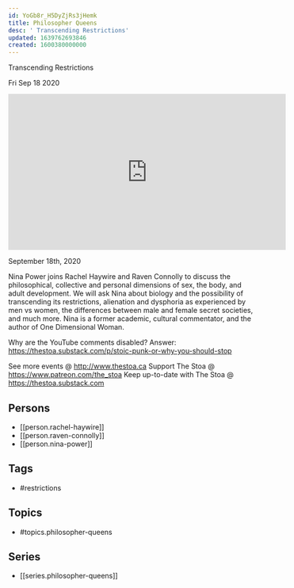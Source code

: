 ```yaml
---
id: YoGb8r_H5DyZjRs3jHemk
title: Philosopher Queens
desc: ' Transcending Restrictions'
updated: 1639762693846
created: 1600380000000
---
```



 Transcending Restrictions

Fri Sep 18 2020

<iframe width="560" height="315" src="https://www.youtube.com/embed/3fLpAxO-1nw" title="Philosopher Queens: Transcending Restrictions w/ Rachel Haywire and Raven Connolly feat. Nina Power" frameborder="0" allow="accelerometer; autoplay; clipboard-write; encrypted-media; gyroscope; picture-in-picture" allowfullscreen ></iframe>

September 18th, 2020

Nina Power joins Rachel Haywire and Raven Connolly to discuss the philosophical, collective and personal dimensions of sex, the body, and adult development. We will ask Nina about biology and the possibility of transcending its restrictions, alienation and dysphoria as experienced by men vs women, the differences between male and female secret societies, and much more. Nina is a former academic, cultural commentator, and the author of One Dimensional Woman.

Why are the YouTube comments disabled? Answer: https://thestoa.substack.com/p/stoic-punk-or-why-you-should-stop

See more events @ http://www.thestoa.ca
Support The Stoa @ https://www.patreon.com/the_stoa
Keep up-to-date with The Stoa @ https://thestoa.substack.com

## Persons

- [[person.rachel-haywire]]
- [[person.raven-connolly]]
- [[person.nina-power]]

## Tags

- #restrictions

## Topics

- #topics.philosopher-queens

## Series

- [[series.philosopher-queens]]

